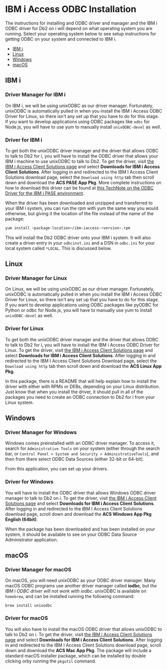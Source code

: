 # IBM i Access ODBC Installation

The instructions for installing and ODBC driver and manager and the IBM i ODBC
driver for Db2 on i will depend on what operating system you are running. Select
your operating system below to see setup instructions for getting ODBC on your
system and connected to IBM i.

* [IBM i](#ibm-i)
* [Linux](#linux)
* [Windows](#windows)
* [macOS](#macOS)

## IBM i

### Driver Manager for IBM i

On IBM i, we will be using unixODBC as our driver manager. Fortunately, unixODBC
is automatically pulled in when you install the IBM i Access ODBC Driver for
Linux, so there isn't any set up that you have to do for this stage. If you want
to develop applications using ODBC packages like `odbc` for
Node.js, you will have to use yum to manually install `unixODBC-devel` as well.

### Driver for IBM i

To get both the unixODBC driver manager and the driver that allows ODBC to talk
to Db2 for i, you will have to install the ODBC driver that allows your IBM i
machine to use unixODBC to talk to Db2. To get the driver, visit
[the IBM i Access Client Solutions page](https://www-01.ibm.com/support/docview.wss?uid=isg3T1026805)
and select **Downloads for IBM i Access Client Solutions**. After logging in and
redirected to the IBM I Access Client Solutions download page, select the
`Download using http` tab then scroll down and download the
**ACS PASE App Pkg**.  More complete instructions on how to download this driver
can be found at [this TechNote on the ODBC Driver for the IBM i PASE environment](https://www-01.ibm.com/support/docview.wss?uid=ibm10885929).

When the driver has been downloaded and unzipped and transferred to your IBM i
system, you can run the rpm with yum the same way you would otherwise, but
giving it the location of the file instead of the name of the package:

```bash
yum install <package-location>/ibm-iaccess-<version>.rpm
```

This will install the Db2 ODBC driver onto your IBM i system. It will also
create a driver entry in your `odbcinst.ini` and a DSN in `odbc.ini` for your
local system called `*LOCAL`. This is discussed below.

## Linux

### Driver Manager for Linux

On Linux, we will be using unixODBC as our driver manager. Fortunately, unixODBC
is automatically pulled in when you install the IBM i Access ODBC Driver for
Linux, so there isn't any set up that you have to do for this stage. If you want
to develop applications using ODBC packages like pyODBC for Python or odbc for
Node.js, you will have to manually use yum to install `unixODBC-devel` as well.

### Driver for Linux

To get both the unixODBC driver manager and the driver that allows ODBC to talk
to Db2 for i, you will have to install the IBM i Access ODBC Driver for Linux.
To get the driver, visit [the IBM i Access Client Solutions page](https://www-01.ibm.com/support/docview.wss?id=isg3T1026805)
and select **Downloads for IBM i Access Client Solutions**. After logging in and
redirected to the IBM I Access Client Solutions Download page, select the
`Download using http` tab then scroll down and download the **ACS Linux App Pkg**.

In this package, there is a README that will help explain how to install the
driver with either with RPMs or DEBs, depending on your Linux distribution. Just
know that when you install the driver, it should pull in all of the packages you
need to create an ODBC connection to Db2 for i from your Linux system.

## Windows

### Driver Manager for Windows

Windows comes preinstalled with an ODBC driver manager. To access it, search for
`Administrative Tools` on your system (either through the search bar, or
`Control Panel > System and Security > AdministrativeTools`), and then from
there select ODBC Data Sources (either 32-bit or 64-bit).

From this application, you can set up your drivers.

### Driver for Windows

You will have to install the ODBC driver that allows Windows ODBC driver manager
to talk to Db2 on i. To get the driver, visit
[the IBM i Access Client Solutions page](https://www-01.ibm.com/support/docview.wss?uid=isg3T1026805)
and select **Downloads for IBM i Access Client Solutions**. After logging in and
redirected to the IBM I Access Client Solutions download page, scroll down and
download the **ACS Windows App Pkg English (64bit)**.

When the package has been downloaded and has been installed on your system, it
should be available to see on your ODBC Data Source Administrator application.

## macOS

### Driver Manager for macOS

On macOS, you will need unixODBC as your ODBC driver manager. Many macOS ODBC
programs use another driver manager called **iodbc**, but *the IBM i ODBC driver
will not work with iodbc*. unixODBC is available on `homebrew`, and can be
installed running the following command:

```shell
brew install unixodbc
```

### Driver for macOS

You will also have to install the macOS ODBC driver that allows unixODBC to talk
to Db2 on i. To get the driver, visit [the IBM i Access Client Solutions page](https://www-01.ibm.com/support/docview.wss?uid=isg3T1026805)
and select **Downloads for IBM i Access Client Solutions**. After logging in and
redirected to the IBM I Access Client Solutions download page, scroll down and
download the **ACS Mac App Pkg**. The package will include a standard macOS
installer package, which can be installed by double clicking orby running the
`pkgutil` command.
